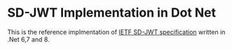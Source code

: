 # SD-JWT Implementation in Dot Net

This is the reference implmentation of [IETF SD-JWT specification](https://datatracker.ietf.org/doc/draft-ietf-oauth-selective-disclosure-jwt/) written in .Net 6,7 and 8.